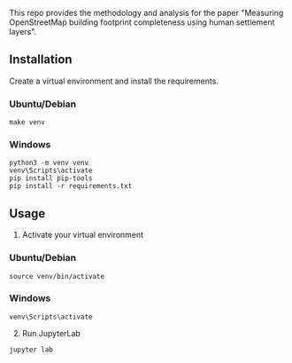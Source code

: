 This repo provides the methodology and analysis for the paper "Measuring
OpenStreetMap building footprint completeness using human settlement layers".

## Installation

Create a virtual environment and install the requirements.

### Ubuntu/Debian
```
make venv
```

### Windows
```
python3 -m venv venv
venv\Scripts\activate
pip install pip-tools
pip install -r requirements.txt
```

## Usage

1. Activate your virtual environment

### Ubuntu/Debian
```
source venv/bin/activate
```

### Windows
```
venv\Scripts\activate
```

2. Run JupyterLab
```
jupyter lab
```
